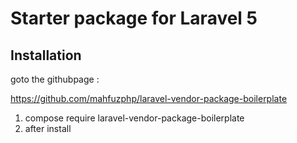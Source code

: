 # Starter package for Laravel 5

## Installation

goto the githubpage :

https://github.com/mahfuzphp/laravel-vendor-package-boilerplate


1. compose require laravel-vendor-package-boilerplate
2. after install 

